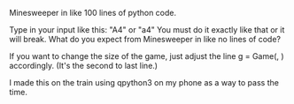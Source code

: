 Minesweeper in like 100 lines of python code.

Type in your input like this: "A4" or "a4"
You must do it exactly like that or it will break. What do you expect from Minesweeper in like no lines of code?

If you want to change the size of the game, just adjust the line g = Game(<number of mines>, <length of sides>) accordingly. (It's the second to last line.)

I made this on the train using qpython3 on my phone as a way to pass the time.